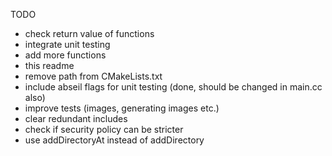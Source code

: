 TODO

- check return value of functions
- integrate unit testing
- add more functions
- this readme
- remove path from CMakeLists.txt
- include abseil flags for unit testing (done, should be changed in main.cc also)
- improve tests (images, generating images etc.)
- clear redundant includes
- check if security policy can be stricter
- use addDirectoryAt instead of addDirectory

